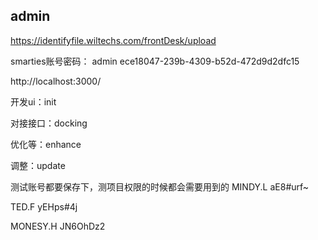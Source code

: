 ## admin

https://identifyfile.wiltechs.com/frontDesk/upload



smarties账号密码：
admin
ece18047-239b-4309-b52d-472d9d2dfc15



http://localhost:3000/



开发ui：init

对接接口：docking

优化等：enhance

调整：update





测试账号都要保存下，测项目权限的时候都会需要用到的
MINDY.L
aE8#urf~

TED.F
yEHps#4j

MONESY.H 
JN6OhDz2

